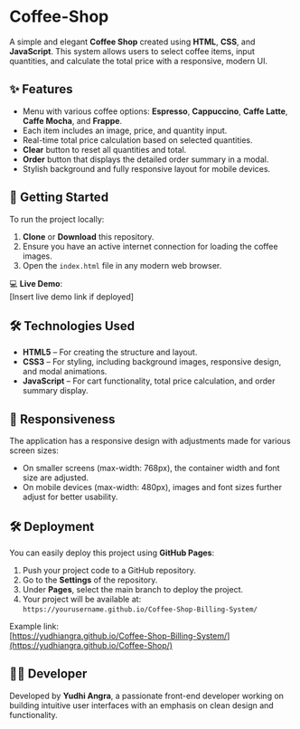 # Coffee-Shop

A simple and elegant **Coffee Shop** created using **HTML**, **CSS**, and **JavaScript**. This system allows users to select coffee items, input quantities, and calculate the total price with a responsive, modern UI.

## ✨ Features
- Menu with various coffee options: **Espresso**, **Cappuccino**, **Caffe Latte**, **Caffe Mocha**, and **Frappe**.
- Each item includes an image, price, and quantity input.
- Real-time total price calculation based on selected quantities.
- **Clear** button to reset all quantities and total.
- **Order** button that displays the detailed order summary in a modal.
- Stylish background and fully responsive layout for mobile devices.

## 🚀 Getting Started
To run the project locally:

1. **Clone** or **Download** this repository.
2. Ensure you have an active internet connection for loading the coffee images.
3. Open the `index.html` file in any modern web browser.

💻 **Live Demo**:  
[Insert live demo link if deployed]

## 🛠️ Technologies Used
- **HTML5** – For creating the structure and layout.
- **CSS3** – For styling, including background images, responsive design, and modal animations.
- **JavaScript** – For cart functionality, total price calculation, and order summary display.

## 📱 Responsiveness
The application has a responsive design with adjustments made for various screen sizes:
- On smaller screens (max-width: 768px), the container width and font size are adjusted.
- On mobile devices (max-width: 480px), images and font sizes further adjust for better usability.

## 🛠️ Deployment
You can easily deploy this project using **GitHub Pages**:

1. Push your project code to a GitHub repository.
2. Go to the **Settings** of the repository.
3. Under **Pages**, select the main branch to deploy the project.
4. Your project will be available at:  
   `https://yourusername.github.io/Coffee-Shop-Billing-System/`

Example link:  
[https://yudhiangra.github.io/Coffee-Shop-Billing-System/](https://yudhiangra.github.io/Coffee-Shop/)

## 👨‍💻 Developer
Developed by **Yudhi Angra**, a passionate front-end developer working on building intuitive user interfaces with an emphasis on clean design and functionality.
